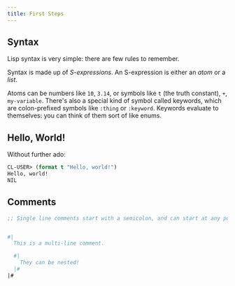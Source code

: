 ```yaml
---
title: First Steps
---
```


## Syntax

Lisp syntax is very simple: there are few rules to remember.

Syntax is made up of *S-expressions*. An S-expression is either an *atom* or a
*list*.

Atoms can be numbers like `10`, `3.14`, or symbols like `t` (the truth
constant), `+`, `my-variable`. There's also a special kind of symbol called
keywords, which are colon-prefixed symbols like `:thing` or `:keyword`. Keywords
evaluate to themselves: you can think of them sort of like enums.

## Hello, World!

Without further ado:

```lisp
CL-USER> (format t "Hello, world!")
Hello, world!
NIL
```

## Comments

```lisp
;; Single line comments start with a semicolon, and can start at any point in the line


#|
  This is a multi-line comment.

  #|
    They can be nested!
  |#
|#
```
